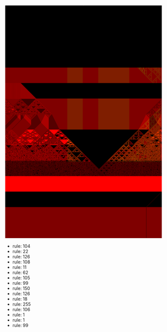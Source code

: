![photo](./output.png) 
 * rule: 104
* rule: 22
* rule: 126
* rule: 108
* rule: 11
* rule: 62
* rule: 105
* rule: 99
* rule: 150
* rule: 126
* rule: 18
* rule: 255
* rule: 106
* rule: 1
* rule: 1
* rule: 99
